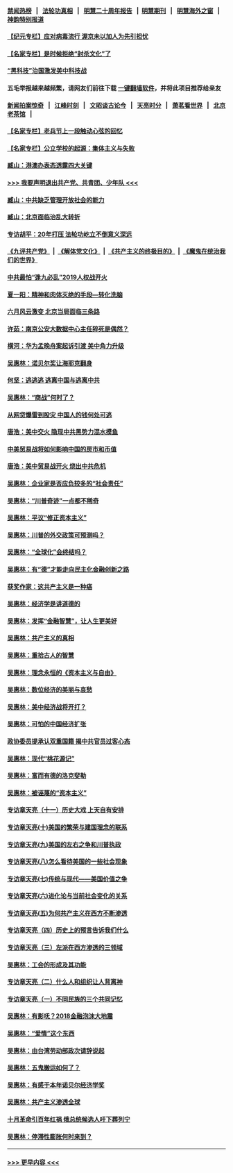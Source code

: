 #### [禁闻热榜](热点新闻.md?=0)  &nbsp;&nbsp;|&nbsp;&nbsp; [法轮功真相](https://github.com/gfw-breaker/truth/blob/master/README.md?=0) &nbsp;&nbsp;|&nbsp;&nbsp; [明慧二十周年报告](https://github.com/gfw-breaker/mh-reports/blob/master/README.md?=0) &nbsp;&nbsp;|&nbsp;&nbsp;[明慧期刊](https://github.com/gfw-breaker/mh-qikan) &nbsp;&nbsp;|&nbsp;&nbsp; [明慧海外之窗](https://github.com/gfw-breaker/mh-news/blob/master/README.md?=0) &nbsp;&nbsp;|&nbsp;&nbsp; [神韵特别报道](https://github.com/gfw-breaker/mh-news/blob/master/shenyun.md?=0)
#### [【纪元专栏】应对病毒流行 渥京未以加人为先引担忧](../pages/nsc423/n11875714.md?t=02272031) 
#### [【名家专栏】是时候拒绝“封杀文化”了](../pages/nsc423/n11814093.md?t=02272031) 
#### [“黑科技”治国激发美中科技战](../pages/nsc423/n11638056.md?t=02272031) 
#### 五毛举报越来越频繁，请网友们前往下载 [一键翻墙软件](https://github.com/gfw-breaker/ssr-accounts)，并将此项目推荐给亲友
#### [新闻拍案惊奇](https://github.com/gfw-breaker/banned-news/blob/master/pages/link4.md) &nbsp;&nbsp;|&nbsp;&nbsp; [江峰时刻](https://github.com/gfw-breaker/banned-news/blob/master/pages/link4.md) &nbsp;&nbsp;|&nbsp;&nbsp; [文昭谈古论今](https://github.com/gfw-breaker/banned-news/blob/master/pages/link4.md) &nbsp;&nbsp;|&nbsp;&nbsp; [天亮时分](https://github.com/gfw-breaker/banned-news/blob/master/pages/link4.md) &nbsp;&nbsp;|&nbsp;&nbsp; [萧茗看世界](https://github.com/gfw-breaker/banned-news/blob/master/pages/link4.md) &nbsp;&nbsp;|&nbsp;&nbsp; [北京老茶馆](https://github.com/gfw-breaker/banned-news/blob/master/pages/link4.md) &nbsp;&nbsp;|&nbsp;&nbsp; 
#### [【名家专栏】老兵节上一段触动心弦的回忆](../pages/nsc423/n11646016.md?t=02272031) 
#### [【名家专栏】公立学校的起源：集体主义与失败](../pages/nsc423/n11601833.md?t=02272031) 
#### [臧山：港澳办表态透露四大关键](../pages/nsc423/n11421628.md?t=02272031) 
#### [>>> 我要声明退出共产党、共青团、少年队 <<<](https://github.com/begood0513/goodnews/blob/master/quit/letter.md) 
#### [臧山：中共缺乏管理开放社会的能力](../pages/nsc423/n11407457.md?t=02272031) 
#### [臧山：北京面临治乱大转折](../pages/nsc423/n11406895.md?t=02272031) 
#### [专访胡平：20年打压 法轮功屹立不倒意义深远](../pages/nsc423/n11398800.md?t=02272031) 
#### [《九评共产党》](https://github.com/begood0513/9ping.md/blob/master/README.md) &nbsp;|&nbsp; [《解体党文化》](../../../../jtdwh.md/blob/master/README.md)  &nbsp;|&nbsp; [《共产主义的终极目的》](../../../../gczydzjmd.md/blob/master/README.md) &nbsp;|&nbsp; [《魔鬼在统治我们的世界》](../../../../mgztzwmdsj.md/blob/master/README.md) 
#### [中共最怕“逢九必乱”2019人权战开火](../pages/nsc423/n11385248.md?t=02272031) 
#### [夏一阳：精神和肉体灭绝的手段—转化洗脑](../pages/nsc423/n11368250.md?t=02272031) 
#### [六月风云激变 北京当局面临三条路](../pages/nsc423/n11313668.md?t=02272031) 
#### [许茹：南京公安大数据中心主任猝死是偶然？](../pages/nsc423/n11064744.md?t=02272031) 
#### [横河：华为孟晚舟案起诉引渡 美中角力升级](../pages/nsc423/n11027230.md?t=02272031) 
#### [吴惠林：诺贝尔奖让海耶克翻身](../pages/nsc423/n10890049.md?t=02272031) 
#### [何坚：逃逃逃 逃离中国与逃离中共](../pages/nsc423/n10592891.md?t=02272031) 
#### [吴惠林：“商战”何时了？](../pages/nsc423/n10573558.md?t=02272031) 
#### [从网贷爆雷到股灾 中国人的钱何处可逃](../pages/nsc423/n10572800.md?t=02272031) 
#### [唐浩：美中交火 隐现中共黑势力混水摸鱼](../pages/nsc423/n10544040.md?t=02272031) 
#### [中美贸易战将如何影响中国的房市和币值](../pages/nsc423/n10543697.md?t=02272031) 
#### [唐浩：美中贸易战开火 烧出中共危机](../pages/nsc423/n10540126.md?t=02272031) 
#### [吴惠林：企业家是否应负较多的“社会责任”](../pages/nsc423/n10535022.md?t=02272031) 
#### [吴惠林：“川普奇迹”一点都不稀奇](../pages/nsc423/n10512808.md?t=02272031) 
#### [吴惠林：平议“修正资本主义”](../pages/nsc423/n10495724.md?t=02272031) 
#### [吴惠林：川普的外交政策可预测吗？](../pages/nsc423/n10462387.md?t=02272031) 
#### [吴惠林：“全球化”会终结吗？](../pages/nsc423/n10452838.md?t=02272031) 
#### [吴惠林：有“德”才能走向民主化金融创新之路](../pages/nsc423/n10432292.md?t=02272031) 
#### [获奖作家：这共产主义是一种癌](../pages/nsc423/n10431541.md?t=02272031) 
#### [吴惠林：经济学是讲道德的](../pages/nsc423/n10398014.md?t=02272031) 
#### [吴惠林：发挥“金融智慧”，让人生更美好](../pages/nsc423/n10375019.md?t=02272031) 
#### [吴惠林：共产主义的真相](../pages/nsc423/n10351394.md?t=02272031) 
#### [吴惠林：重拾古人的智慧](../pages/nsc423/n10337691.md?t=02272031) 
#### [吴惠林：理念永恒的《资本主义与自由》](../pages/nsc423/n10316274.md?t=02272031) 
#### [吴惠林：数位经济的美丽与哀愁](../pages/nsc423/n10292946.md?t=02272031) 
#### [吴惠林：美中经济战将开打？](../pages/nsc423/n10258825.md?t=02272031) 
#### [吴惠林：可怕的中国经济扩张](../pages/nsc423/n10219147.md?t=02272031) 
#### [政协委员提承认双重国籍 揭中共官员过客心态](../pages/nsc423/n10208809.md?t=02272031) 
#### [吴惠林：现代“桃花源记”](../pages/nsc423/n10185234.md?t=02272031) 
#### [吴惠林：富而有德的洛克斐勒](../pages/nsc423/n10142264.md?t=02272031) 
#### [吴惠林：被诬蔑的“资本主义”](../pages/nsc423/n10124816.md?t=02272031) 
#### [专访章天亮（十一）历史大戏 上天自有安排](../pages/nsc423/n10094905.md?t=02272031) 
#### [专访章天亮(十)美国的繁荣与建国理念的联系](../pages/nsc423/n10094899.md?t=02272031) 
#### [专访章天亮(九)美国的左右之争和川普执政](../pages/nsc423/n10094889.md?t=02272031) 
#### [专访章天亮(八)怎么看待美国的一些社会现象](../pages/nsc423/n10094857.md?t=02272031) 
#### [专访章天亮(七)传统与现代——美国价值之争](../pages/nsc423/n10093140.md?t=02272031) 
#### [专访章天亮(六)进化论与当前社会变化的关系](../pages/nsc423/n10092036.md?t=02272031) 
#### [专访章天亮(五)为何共产主义在西方不断渗透](../pages/nsc423/n10083620.md?t=02272031) 
#### [专访章天亮（四）历史上的预言告诉我们什么](../pages/nsc423/n10083606.md?t=02272031) 
#### [专访章天亮（三）左派在西方渗透的三领域](../pages/nsc423/n10081115.md?t=02272031) 
#### [吴惠林：工会的形成及其功能](../pages/nsc423/n10080633.md?t=02272031) 
#### [专访章天亮（二）什么人和组织让人背离神](../pages/nsc423/n10076637.md?t=02272031) 
#### [专访章天亮（一）不同民族的三个共同记忆](../pages/nsc423/n10074188.md?t=02272031) 
#### [吴惠林：有影呒？2018金融泡沫大地震](../pages/nsc423/n10040534.md?t=02272031) 
#### [吴惠林：“爱情”这个东西](../pages/nsc423/n10019423.md?t=02272031) 
#### [吴惠林：由台湾劳动部政次请辞说起](../pages/nsc423/n9979679.md?t=02272031) 
#### [吴惠林：五鬼搬运如何了？](../pages/nsc423/n9925338.md?t=02272031) 
#### [吴惠林：有感于本年诺贝尔经济学奖](../pages/nsc423/n9871883.md?t=02272031) 
#### [吴惠林：共产主义渗透全球](../pages/nsc423/n9812748.md?t=02272031) 
#### [十月革命引百年红祸 俄总统候选人吁下葬列宁](../pages/nsc423/n9810182.md?t=02272031) 
#### [吴惠林：停滞性膨胀何时来到？](../pages/nsc423/n9764136.md?t=02272031) 

----
#### [ >>> 更早内容 <<< ](../indexes/nsc423-earlier.md)
